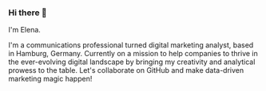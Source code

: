 ### Hi there 👋 
I'm Elena.

I'm a communications professional turned digital marketing analyst, based in Hamburg, Germany. Currently on a mission to help companies to thrive in the ever-evolving digital landscape by bringing my creativity and analytical prowess to the table. Let's collaborate on GitHub and make data-driven marketing magic happen!
